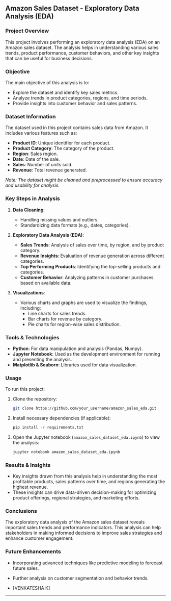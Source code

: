 

## **Amazon Sales Dataset - Exploratory Data Analysis (EDA)**

### **Project Overview**
This project involves performing an exploratory data analysis (EDA) on an Amazon sales dataset. The analysis helps in understanding various sales trends, product performance, customer behaviors, and other key insights that can be useful for business decisions.

### **Objective**
The main objective of this analysis is to:
- Explore the dataset and identify key sales metrics.
- Analyze trends in product categories, regions, and time periods.
- Provide insights into customer behavior and sales patterns.
  
### **Dataset Information**
The dataset used in this project contains sales data from Amazon. It includes various features such as:
- **Product ID**: Unique identifier for each product.
- **Product Category**: The category of the product.
- **Region**: Sales region.
- **Date**: Date of the sale.
- **Sales**: Number of units sold.
- **Revenue**: Total revenue generated.
  
*Note: The dataset might be cleaned and preprocessed to ensure accuracy and usability for analysis.*

### **Key Steps in Analysis**
1. **Data Cleaning**:
   - Handling missing values and outliers.
   - Standardizing data formats (e.g., dates, categories).
   
2. **Exploratory Data Analysis (EDA)**:
   - **Sales Trends**: Analysis of sales over time, by region, and by product category.
   - **Revenue Insights**: Evaluation of revenue generation across different categories.
   - **Top Performing Products**: Identifying the top-selling products and categories.
   - **Customer Behavior**: Analyzing patterns in customer purchases based on available data.
   
3. **Visualizations**:
   - Various charts and graphs are used to visualize the findings, including:
     - Line charts for sales trends.
     - Bar charts for revenue by category.
     - Pie charts for region-wise sales distribution.
   
### **Tools & Technologies**
- **Python**: For data manipulation and analysis (Pandas, Numpy).
- **Jupyter Notebook**: Used as the development environment for running and presenting the analysis.
- **Matplotlib & Seaborn**: Libraries used for data visualization.
  
### **Usage**
To run this project:
1. Clone the repository:
   ```bash
   git clone https://github.com/your_username/amazon_sales_eda.git
   ```
2. Install necessary dependencies (if applicable):
   ```bash
   pip install -r requirements.txt
   ```
3. Open the Jupyter notebook (`amazon_sales_dataset_eda.ipynb`) to view the analysis:
   ```bash
   jupyter notebook amazon_sales_dataset_eda.ipynb
   ```

### **Results & Insights**
- Key insights drawn from this analysis help in understanding the most profitable products, sales patterns over time, and regions generating the highest revenue.
- These insights can drive data-driven decision-making for optimizing product offerings, regional strategies, and marketing efforts.

### **Conclusions**
The exploratory data analysis of the Amazon sales dataset reveals important sales trends and performance indicators. This analysis can help stakeholders in making informed decisions to improve sales strategies and enhance customer engagement.

### **Future Enhancements**
- Incorporating advanced techniques like predictive modeling to forecast future sales.
- Further analysis on customer segmentation and behavior trends.
  

- [VENKATESHA K]

---

